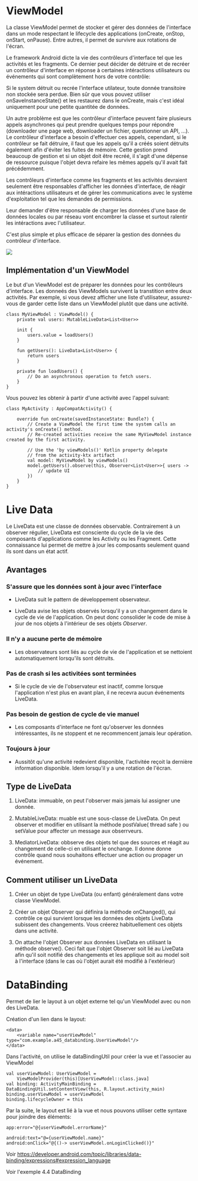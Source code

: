 # ViewModel

La classe ViewModel permet de stocker et gérer des données de l'interface dans un mode respectant le lifecycle des applications (onCreate, onStop, onStart, onPause). Entre autres, il permet de survivre aux rotations de l'écran.

Le framework Android dicte la vie des contrôleurs d'interface tel que les activités et les fragments. Ce dernier peut décider de détruire et de recréer un contrôleur d'interface en réponse à certaines intéractions utilisateurs ou événements qui sont complètement hors de votre contrôle:

Si le system détruit ou recrée l'interface utilateur, toute donnée transitoire non stockée sera perdue. Bien sûr que vous pouvez utiliser onSaveInstanceState() et les restaurez dans le onCreate, mais c'est idéal uniquement pour une petite quantitée de données.

Un autre problème est que les contrôleur d'interface peuvent faire plusieurs appels asynchrones qui peut prendre quelques temps pour répondre (downloader une page web, downloader un fichier, questionner un API, ...). Le contrôleur d'interface a besoin d'effectuer ces appels, cependant, si le contrôleur se fait détruire, il faut que les appels qu'il a créés soient détruits également afin d'éviter les fuites de mémoire. Cette gestion prend beaucoup de gestion et si un objet doit être recréé, il s'agit d'une dépense de ressource puisque l'objet devra refaire les mêmes appels qu'il avait fait précédemment.

Les contrôleurs d'interface comme les fragments et les activités devraient seulement être responsables d'afficher les données d'interface, de réagir aux intéractions utilisateurs et de gérer les communications avec le système d'exploitation tel que les demandes de permissions.

Leur demander d'être responsable de charger les données d'une base de données locales ou par réseau vont encombrer la classe et surtout ralentir les intéractions avec l'utilisateur.

C'est plus simple et plus efficace de séparer la gestion des données du contrôleur d'interface.

![](images/ViewModel.png)

## Implémentation d'un ViewModel

Le but d'un ViewModel est de préparer les données pour les contrôleurs d'interface. Les donneés des ViewModels survivent la transtition entre deux activités. Par exemple, si vous devez afficher une liste d'utilisateur, assurez-vous de garder cette liste dans un ViewModel plutôt que dans une activité.

```
class MyViewModel : ViewModel() {
    private val users: MutableLiveData<List<User>> 
    
    init {
        users.value = loadUsers()
    }
    
    fun getUsers(): LiveData<List<User>> {
        return users
    }

    private fun loadUsers() {
        // Do an asynchronous operation to fetch users.
    }
}
```
Vous pouvez les obtenir à partir d'une activité avec l'appel suivant:

```
class MyActivity : AppCompatActivity() {

    override fun onCreate(savedInstanceState: Bundle?) {
        // Create a ViewModel the first time the system calls an activity's onCreate() method.
        // Re-created activities receive the same MyViewModel instance created by the first activity.

        // Use the 'by viewModels()' Kotlin property delegate
        // from the activity-ktx artifact
        val model: MyViewModel by viewModels()
        model.getUsers().observe(this, Observer<List<User>>{ users ->
            // update UI
        })
    }
}
```

# Live Data
Le LiveData est une classe de données observable. Contrairement à un observer régulier, LiveData est consciente du cycle de la vie des composants d'applications comme les Activity ou les Fragment. Cette connaissance lui permet de mettre à jour les composants seulement quand ils sont dans un état actif.

## Avantages

### S'assure que les données sont à jour avec l'interface

* LiveData suit le pattern de développement observateur. 

* LiveData avise les objets observés lorsqu'il y a un changement dans le cycle de vie de l'application. On peut donc consolider le code de mise à jour de nos objets à l'intérieur de ses objets *Observer*.

### Il n'y a aucune perte de mémoire

* Les observateurs sont liés au cycle de vie de l'application et se nettoient automatiquement lorsqu'ils sont détruits.

### Pas de crash si les activitées sont terminées

* Si le cycle de vie de l'observateur est inactif, comme lorsque l'application n'est plus en avant plan, il ne recevra aucun événements LiveData.

### Pas besoin de gestion de cycle de vie manuel

* Les composants d'interface ne font qu'observer les données intéressantes, ils ne stoppent et ne recommencent jamais leur opération.

### Toujours à jour

* Aussitôt qu'une activité redevient disponible, l'activitée reçoit la dernière information disponible. Idem lorsqu'il y a une rotation de l'écran. 

## Type de LiveData

1. LiveData: immuable, on peut l'observer mais jamais lui assigner une donnée.

2. MutableLiveData: muable est une sous-classe de LiveData. On peut observer et modifier en utilisant la méthode postValue( thread safe ) ou setValue pour affecter un message aux obserrveurs.

3. MediatorLiveData: obbserve des objets tel que des sources et réagit au changement de celle-ci en utilisant le onchange. Il donne donne contrôle quand nous souhaitons effectuer une action ou propager un événement.

## Comment utiliser un LiveData

1. Créer un objet de type LiveData (ou enfant) généralement dans votre classe ViewModel.

1. Créer un objet Observer qui définira la méthode onChanged(), qui contrôle ce qui survient lorsque les données des objets LiveData subissent des changements. Vous créerez habituellement ces objets dans une activité.

1. On attache l'objet Observer aux données LiveData en utilisant la méthode observe(). Ceci fait que l'objet Observer soit lié au LiveData afin qu'il soit notifié des changements et les applique soit au model soit à l'interface (dans le cas où l'objet aurait été modifié à l'extérieur)


# DataBinding

Permet de lier le layout à un objet externe tel qu'un ViewModel avec ou non des LiveData.


Création d'un lien dans le layout:
```
<data>
    <variable name="userViewModel" type="com.example.a45_databinding.UserViewModel"/>
</data>
```

Dans l'activité, on utilise le dataBindingUtil pour créer la vue et l'associer au ViewModel
```
val userViewModel: UserViewModel =
    ViewModelProvider(this)[UserViewModel::class.java]
val binding: ActivityMainBinding = DataBindingUtil.setContentView(this, R.layout.activity_main)
binding.userViewModel = userViewModel
binding.lifecycleOwner = this
```

Par la suite, le layout est lié à la vue et nous pouvons utiliser cette syntaxe pour joindre des éléments:

```
app:error="@{userViewModel.errorName}"

android:text="@={userViewModel.name}"
android:onClick="@{()-> userViewModel.onLoginClicked()}"
```

Voir https://developer.android.com/topic/libraries/data-binding/expressions#expression_language





Voir l'exemple 4.4 DataBinding